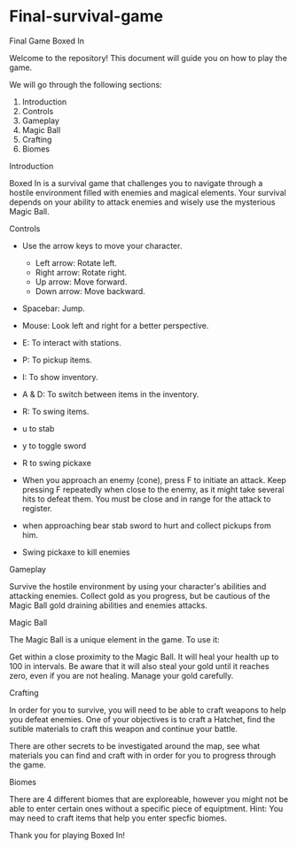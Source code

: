 # Final-survival-game
Final Game
Boxed In

Welcome to the repository! This document will guide you on how to play the game.

We will go through the following sections:
1. Introduction
2. Controls
3. Gameplay
4. Magic Ball
5. Crafting
6. Biomes

Introduction

Boxed In is a survival game that challenges you to navigate through a hostile environment filled with enemies and magical elements. Your survival depends on your ability to attack enemies and wisely use the mysterious Magic Ball.

Controls

- Use the arrow keys to move your character.
	 - Left arrow: Rotate left.
 	 - Right arrow: Rotate right.
 	 - Up arrow: Move forward.
 	 - Down arrow: Move backward.
- Spacebar: Jump.
- Mouse: Look left and right for a better perspective.
- E: To interact with stations.
- P: To pickup items.
- I: To show inventory.
- A & D: To switch between items in the inventory.
- R: To swing items.
- u to stab
- y to toggle sword
- R to swing pickaxe

- When you approach an enemy (cone), press F to initiate an attack. Keep pressing F repeatedly when close to the enemy, as it might take several hits to defeat them. You must be close and in range for the attack to register.
- when approaching bear stab sword to hurt and collect pickups from him.
- Swing pickaxe to kill enemies

Gameplay

Survive the hostile environment by using your character's abilities and attacking enemies. Collect gold as you progress, but be cautious of the Magic Ball gold draining abilities and enemies attacks.

Magic Ball

The Magic Ball is a unique element in the game. To use it:

Get within a close proximity to the Magic Ball.
It will heal your health up to 100 in intervals.
Be aware that it will also steal your gold until it reaches zero, even if you are not healing. Manage your gold carefully.

Crafting

In order for you to survive, you will need to be able to craft weapons to help you defeat enemies.
One of your objectives is to craft a Hatchet, find the sutible materials to craft this weapon and continue your battle.

There are other secrets to be investigated around the map, see what materials you can find and craft with in order for you to progress through the game.

Biomes

There are 4 different biomes that are exploreable, however you might not be able to enter certain ones without a specific piece of equiptment. 
Hint: You may need to craft items that help you enter specfic biomes.

Thank you for playing Boxed In!
